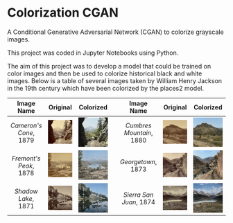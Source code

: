 # Colorization CGAN
A Conditional Generative Adversarial Network (CGAN) to colorize grayscale images.

This project was coded in Jupyter Notebooks using Python.

The aim of this project was to develop a model that could be trained on color images and then 
be used to colorize historical black and white images. Below is a table of several images taken by
William Henry Jackson in the 19th century which have been colorized by the places2 model.

|Image Name|Original|Colorized||Image Name|Original|Colorized|
|:---:|:---:|:---:|:---:|:---:|:---:|:---:|
|*Cameron's Cone*, 1879| ![](Images/Cameron's%20Cone%20orig.png) | ![](Images/Cameron's%20Cone%20color.png) ||*Cumbres Mountain*, 1880| ![](Images/Cumbres%20Mountain%20orig.png) | ![](Images/Cumbres%20Mountain%20color.png) |
|*Fremont's Peak*, 1878| ![](Images/Fremont's%20Peak%20orig.png) | ![](Images/Fremont's%20Peak%20color.png) ||*Georgetown*, 1873| ![](Images/Georgetown%20orig.png) | ![](Images/Georgetown%20color.png) |
|*Shadow Lake*, 1871| ![](Images/Shadow%20Lake%20orig.png) | ![](Images/Shadow%20Lake%20color.png) ||*Sierra San Juan*, 1874| ![](Images/Sierra%20San%20Juan%20orig.png) | ![](Images/Sierra%20San%20Juan%20color.png) |
